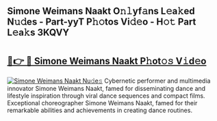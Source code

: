 ## Simone Weimans Naakt O𝚗𝚕yf𝚊ns L𝚎a𝚔ed N𝚞𝚍es - Part-yyT P𝚑𝚘tos Vi𝚍𝚎o - H𝚘𝚝 Part L𝚎a𝚔s 3KQVY

# <h2><a href="http://kfdyeyk.oniu.top/?m=Simone+Weimans+Naakt">🔗👉 🔴 Simone Weimans Naakt P𝚑ot𝚘𝚜 V𝚒d𝚎o</a></h2>

[![Simone Weimans Naakt Nu𝚍e𝚜](https://i.imgur.com/0qMVB7G.gif)](http://kfdyeyk.oniu.top/?m=Simone+Weimans+Naakt)
Cybernetic performer and multimedia innovator Simone Weimans Naakt, famed for disseminating dance and lifestyle inspiration through viral dance sequences and compact films. Exceptional choreographer Simone Weimans Naakt, famed for their remarkable abilities and achievements in creating dance routines.  
